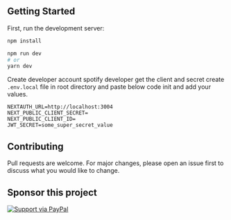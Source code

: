 ## Getting Started

First, run the development server:

```bash
npm install 

npm run dev
# or
yarn dev

```
Create developer account spotify developer get the client and secret create <code>.env.local</code> file in root directory and paste below code init and add your values.

```
NEXTAUTH_URL=http://localhost:3004
NEXT_PUBLIC_CLIENT_SECRET=
NEXT_PUBLIC_CLIENT_ID=
JWT_SECRET=some_super_secret_value
```

## Contributing
Pull requests are welcome. For major changes, please open an issue first to discuss what you would like to change.

## Sponsor this project
[![Support via PayPal](https://cdn.rawgit.com/twolfson/paypal-github-button/1.0.0/dist/button.svg)](https://www.paypal.me/pduser/)